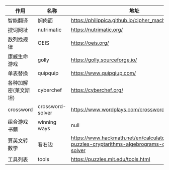 | 作用                 | 名称             | 地址                                                                                                   |
| -------------------- | ---------------- | ------------------------------------------------------------------------------------------------------ |
| 智能翻译             | 焖肉面           | https://philippica.github.io/cipher_machine/                                                           |
| 搜词网址             | nutrimatic       | https://nutrimatic.org/                                                                                |
| 数列找规律           | OEIS             | https://oeis.org/                                                                                      |
| 康威生命游戏         | golly            | https://golly.sourceforge.io/                                                                          |
| 单表替换             | quipquip         | https://www.quipqiup.com/                                                                              |
| 各种加解密(莱文斯坦) | cyberchef        | https://cyberchef.org/                                                                                 |
| crossword            | crossword-solver | https://www.wordplays.com/crossword-solver/                                                            |
| 组合游戏书籍         | winning ways     | null                                                                                                   |
| 算英文转数学         | 看右边           | https://www.hackmath.net/en/calculator/alphametic-puzzles-cryptarithms-algebrograms-cryptograms-solver |
| 工具列表             | tools            | https://puzzles.mit.edu/tools.html                                                                     |